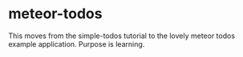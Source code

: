 # meteor-todos
This moves from the simple-todos tutorial to the lovely meteor todos example application. 
Purpose is learning.
